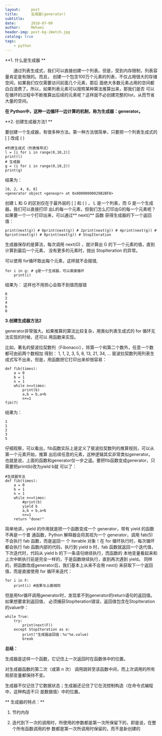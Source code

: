 ```yaml
---
layout:     post
title:      生成器(generator)
subtitle:   
date:       2018-07-09
author:     Mehaei
header-img: post-bg-iWatch.jpg
catalog: true
tags:
    - python
---
```

**1. 什么是生成器 **

　　通过列表生成式，我们可以直接创建一个列表。但是，受到内存限制，列表容量肯定是有限的。而且， 创建一个包含100万个元素的列表，不仅占用很大的存储空间，如果我们仅仅需要访问前面几个元素，那后 面绝大多数元素占用的空间都白白浪费了。所以，如果列表元素可以按照某种算法推算出来，那我们是否 可以在循环的过程中不断推算出后续的元素呢？这样就不必创建完整的list，从而节省大量的空间。

**在 Python中，这种一边循环一边计算的机制，称为生成器：generator。**

**2. 创建生成器方法1 **

要创建一个生成器，有很多种方法。第一种方法很简单，只要把一个列表生成式的 [ ] 改成 ( )

```
#列表生成式（列表推导式）
l = [i for i in range(0,10,2)]
print(l)
# 生成器
g = (i for i in range(0,10,2))
print(g)
```

结果为：

```
[0, 2, 4, 6, 8]
<generator object <genexpr> at 0x00000000029B2BF8>
```

创建 L 和 G 的区别仅在于最外层的 [ ] 和 ( ) ， L 是一个列表，而 G 是一个生成器。我们可以直接打印 出L的每一个元素，但我们怎么打印出G的每一个元素呢？如果要一个一个打印出来，可以通过** next()** 函数 获得生成器的下一个返回值：

```
print(next(g)) # 0print(next(g)) # 2print(next(g)) # 4print(next(g)) # 6print(next(g)) # 8print(next(g)) # StopIteration
```

生成器保存的是算法，每次调用 next(G) ，就计算出 G 的下一个元素的值，直到计算到最后一个元素， 没有更多的元素时，抛出 StopIteration 的异常。

可以使用 for循环取出每个元素，这样就不会报错,

```
for i in g: # g是一个生成器，可以直接循环
    print(i)
```

结果为： 这样也不用担心会取不到值而报错

```
0
2
4
6
8
```

**3.创建生成器方法2**

generator非常强大。如果推算的算法比较复杂，用类似列表生成式的 for 循环无法实现的时候，还可以 用函数来实现。

比如，著名的斐波拉契数列（Fibonacci），除第一个和第二个数外，任意一个数都可由前两个数相加 得到： 1, 1, 2, 3, 5, 8, 13, 21, 34, ... 斐波拉契数列用列表生成式写不出来，但是，用函数把它打印出来却很容易：

```
def fib(times):
    a = 0
    b = 1
    n = 1
    while n<=times:
        print(b)
        a,b = b,a+b
        n+=1
fib(7)
```

结果为：

```
1
1
2
3
5
```

仔细观察，可以看出，fib函数实际上是定义了斐波拉契数列的推算规则，可以从第一个元素开始，推算 出后续任意的元素，这种逻辑其实非常类似generator。 也就是说，上面的函数和generator仅一步之遥。要把fib函数变成generator，只需要把print(b)改为yield b就 可以了：

```
#生成器写法
def fib(times):
    a = 0
    b = 1
    n = 1
    while n<=times:
        #print(b)
        yield b
        a,b = b,a+b
        n+=1
    return "done!"
```

简单地讲，yield 的作用就是把一个函数变成一个 generator，带有 yield 的函数不再是一个普 通函数，Python 解释器会将其视为一个 generator，调用 fab(5) 不会执行 fab 函数，而是返回一 个 iterable 对象！在 for 循环执行时，每次循环都会执行 fab 函数内部的代码，执行到 yield b 时，fab 函数就返回一个迭代值，下次迭代时，代码从 yield b 的下一条语句继续执行，而函数的 本地变量看起来和上次中断执行前是完全一样的，于是函数继续执行，直到再次遇到 yield。 同样的，把函数改成generator后，我们基本上从来不会用 next() 来获取下一个返回值，而是直接使用 for 循环来迭代：

```
for i in F:
    print(i) #结果与上面相同
```

但是用for循环调用generator时，发现拿不到generator的return语句的返回值。如果想要拿到返回值， 必须捕获StopIteration错误，返回值包含在StopIteration的value中：

```
while True:
    try:
        print(next(F))
    except StopIteration as e:
        print("生成器返回值：%s"%e.value)
        break
```

**总结：**

生成器是这样一个函数，它记住上一次返回时在函数体中的位置。

对生成器函数的第二次（或第 n 次） 调用跳转至该函数中间，而上次调用的所有局部变量都保持不变。

生成器不仅记住了它数据状态；生成器还记住了它在流控制构造（在命令式编程中，这种构造不只 是数据值）中的位置。

** 生成器的特点：**

1. 节约内存

2. 迭代到下一次的调用时，所使用的参数都是第一次所保留下的，即是说，在整个所有函数调用的参 数都是第一次所调用时保留的，而不是新创建的

